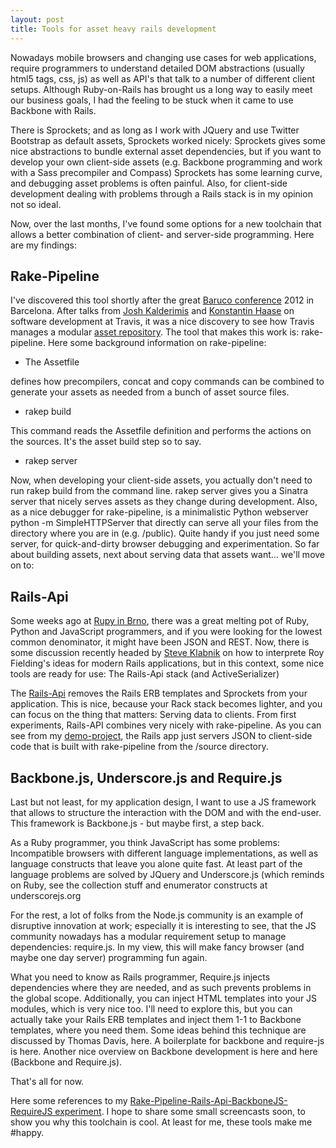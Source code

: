 ```yaml
---
layout: post
title: Tools for asset heavy rails development
---
```


Nowadays mobile browsers and changing use cases for web applications, require programmers to understand detailed DOM abstractions (usually html5 tags, css, js) as well as API's that talk to a number of different client setups. Although Ruby-on-Rails has brought us a long way to easily meet our business goals, I had the feeling to be stuck when it came to use Backbone with Rails.

There is Sprockets; and as long as I work with JQuery and use Twitter Bootstrap as default assets, Sprockets worked nicely: Sprockets gives some nice abstractions to bundle external asset dependencies, but if you want to develop your own client-side assets (e.g. Backbone programming and work with a Sass precompiler and Compass) Sprockets has some learning curve, and debugging asset problems is often painful. Also, for client-side development dealing with problems through a Rails stack is in my opinion not so ideal.

Now, over the last months, I've found some options for a new toolchain that allows a better combination of client- and server-side programming. Here are my findings:

Rake-Pipeline
-------------

I've discovered this tool shortly after the great [Baruco conference](http://baruco.org/) 2012 in Barcelona. After talks from [Josh Kalderimis](http://blog.cookiestack.com/) and [Konstantin Haase](https://github.com/rkh) on software development at Travis, it was a nice discovery to see how Travis manages a modular [asset repository](http://github.com/travis-ci/travis-assets.git). The tool that makes this work is: rake-pipeline. Here some background information on rake-pipeline:

* The Assetfile

defines how precompilers, concat and copy commands can be combined to generate your assets as needed from a bunch of asset source files.

* rakep build

This command reads the Assetfile definition and performs the actions on the sources. It's the asset build step so to say.

* rakep server

Now, when developing your client-side assets, you actually don't need to run rakep build from the command line. rakep server gives you a Sinatra server that nicely serves assets as they change during development.
Also, as a nice debugger for rake-pipeline, is a minimalistic Python webserver python -m SimpleHTTPServer that directly can serve all your files from the directory where you are in (e.g. /public). Quite handy if you just need some server, for quick-and-dirty browser debugging and experimentation.
So far about building assets, next about serving data that assets want... we'll move on to:

Rails-Api
---------

Some weeks ago at [Rupy in Brno](http://rupy.eu/), there was a great melting pot of Ruby, Python and JavaScript programmers, and if you were looking for the lowest common denominator, it might have been JSON and REST. Now, there is some discussion recently headed by [Steve Klabnik](http://designinghypermediaapis.com/) on how to interprete Roy Fielding's ideas for modern Rails applications, but in this context, some nice tools are ready for use: The Rails-Api stack (and ActiveSerializer)

The [Rails-Api](https://github.com/rails-api/rails-api) removes the Rails ERB templates and Sprockets from your application. This is nice, because your Rack stack becomes lighter, and you can focus on the thing that matters: Serving data to clients. From first experiments, Rails-API combines very nicely with rake-pipeline. As you can see from my [demo-project](https://github.com/mulderp/rails-api-backbone), the Rails app just servers JSON to client-side code that is built with rake-pipeline from the /source directory.


Backbone.js, Underscore.js and Require.js
-----------------------------------------

Last but not least, for my application design, I want to use a JS framework that allows to structure the interaction with the DOM and with the end-user. This framework is Backbone.js - but maybe first, a step back.

As a Ruby programmer, you think JavaScript has some problems: Incompatible browsers with different language implementations, as well as language constructs that leave you alone quite fast. At least part of the language problems are solved by JQuery and Underscore.js (which reminds on Ruby, see the collection stuff and enumerator constructs at underscorejs.org

For the rest, a lot of folks from the Node.js community is an example of disruptive innovation at work; especially it is interesting to see, that the JS community nowadays has a modular requirement setup to manage dependencies: require.js. In my view, this will make fancy browser (and maybe one day server) programming fun again.

What you need to know as Rails programmer, Require.js injects dependencies where they are needed, and as such prevents problems in the global scope. Additionally, you can inject HTML templates into your JS modules, which is very nice too. I'll need to explore this, but you can actually take your Rails ERB templates and inject them 1-1 to Backbone templates, where you need them. Some ideas behind this technique are discussed by Thomas Davis, here. A boilerplate for backbone and require-js is here. Another nice overview on Backbone development is here and here (Backbone and Require.js).

That's all for now.

Here some references to my [Rake-Pipeline-Rails-Api-BackboneJS-RequireJS experiment](https://github.com/mulderp/rails-api-backbone). I hope to share some small screencasts soon, to show you why this toolchain is cool. At least for me, these tools make me #happy.
